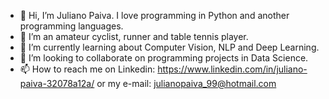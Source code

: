 - 👋 Hi, I’m Juliano Paiva. I love programming in Python and another programming languages.
- 👀 I’m an amateur cyclist, runner and table tennis player.
- 🌱 I’m currently learning about Computer Vision, NLP and Deep Learning.
- 💞️ I’m looking to collaborate on programming projects in Data Science.
- 📫 How to reach me on Linkedin: https://www.linkedin.com/in/juliano-paiva-32078a12a/ or my e-mail: julianopaiva_99@hotmail.com

<!---
ich-julianopds/ich-julianopds is a ✨ special ✨ repository because its `README.md` (this file) appears on your GitHub profile.
You can click the Preview link to take a look at your changes.
--->
